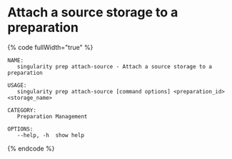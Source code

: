 # Attach a source storage to a preparation

{% code fullWidth="true" %}
```
NAME:
   singularity prep attach-source - Attach a source storage to a preparation

USAGE:
   singularity prep attach-source [command options] <preparation_id> <storage_name>

CATEGORY:
   Preparation Management

OPTIONS:
   --help, -h  show help
```
{% endcode %}
